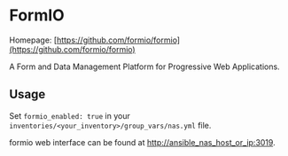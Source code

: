 # FormIO

Homepage: [https://github.com/formio/formio](https://github.com/formio/formio)

A Form and Data Management Platform for Progressive Web Applications.

## Usage

Set `formio_enabled: true` in your `inventories/<your_inventory>/group_vars/nas.yml` file.

formio web interface can be found at [http://ansible_nas_host_or_ip:3019](http://ansible_nas_host_or_ip:3019).

